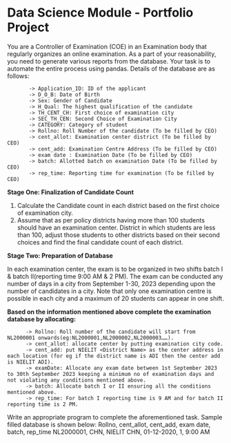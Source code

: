# Data Science Module - Portfolio Project 

You are a Controller of Examination (COE) in an Examination body that regularly organizes an online examination. As a part of your reasonability, you need to generate various reports from the database. Your task is to automate the entire process using pandas. Details of the database are as follows: 

           -> Application_ID: ID of the applicant
           -> D_O_B: Date of Birth
           -> Sex: Gender of Candidate
           -> H_Qual: The highest qualification of the candidate
           -> TH_CENT_CH: First choice of examination city
           -> SEC_TH_CEN: Second Choice of Examination City
           -> CATEGORY: Category of student
           -> Rollno: Roll Number of the candidate (To be filled by CEO)
           -> cent_allot: Examination center district (To be filled by CEO)
           -> cent_add: Examination Centre Address (To be filled by CEO)
           -> exam date : Examination Date (To be filled by CEO)
           -> batch: Allotted batch on examination Date (To be filled by CEO)
           -> rep_time: Reporting time for examination (To be filled by CEO)

**Stage One: Finalization of Candidate Count**
1. Calculate the Candidate count in each district based on the first choice of examination city.
2. Assume that as per policy districts having more than 100 students should have an examination center. District in which students are less than 100, adjust those students to other districts
based on their second choices and find the final candidate count of each district.

**Stage Two: Preparation of Database**

In each examination center, the exam is to be organized in two shifts batch I & batch II(reporting time 9:00 AM & 2 PM). The exam can be conducted any number of days in a city from
September 1-30, 2023 depending upon the number of candidates in a city. Note that only one examination centre is possible in each city and a maximum of 20 students can appear in one shift.

**Based on the information mentioned above complete the examination database by allocating:**

          -> Rollno: Roll number of the candidate will start from NL2000001 onwards(eg:NL2000001,NL2000002,NL2000003……).
          -> cent_allot: allocate center by putting examination city code.
          -> cent_add: put NIELIT <District Name> as the center address in each location (for eg if the district name is ADI then the center add is NIELIT ADI).
          -> examDate: Allocate any exam date between 1st September 2023 to 30th September 2023 keeping a minimum no of examination days and not violating any conditions mentioned above.
          -> batch: Allocate batch I or II ensuring all the conditions mentioned above.
          -> rep_time: For batch I reporting time is 9 AM and for batch II reporting time is 2 PM.

Write an appropriate program to complete the aforementioned task. Sample filled database is shown below:
Rollno, cent_allot, cent_add, exam date, batch, rep_time
NL2000001, CHN, NIELIT CHN, 01-12-2020, 1, 9:00 AM
